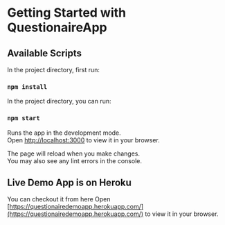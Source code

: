 # Getting Started with QuestionaireApp

## Available Scripts

In the project directory, first run:

### `npm install`
In the project directory, you can run:

### `npm start`

Runs the app in the development mode.\
Open [http://localhost:3000](http://localhost:3000) to view it in your browser.

The page will reload when you make changes.\
You may also see any lint errors in the console.

## Live Demo App is on Heroku

You can checkout it from here
Open [https://questionairedemoapp.herokuapp.com/](https://questionairedemoapp.herokuapp.com/) to view it in your browser.
